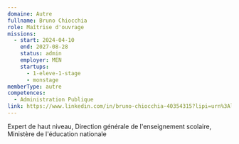 ```yaml
---
domaine: Autre
fullname: Bruno Chiocchia
role: Maîtrise d'ouvrage
missions:
  - start: 2024-04-10
    end: 2027-08-28
    status: admin
    employer: MEN
    startups:
      - 1-eleve-1-stage
      - monstage
memberType: autre
competences:
  - Administration Publique
link: https://www.linkedin.com/in/bruno-chiocchia-40354315?lipi=urn%3Ali%3Apage%3Ad_flagship3_profile_view_base_contact_details%3Bt8L7Z2yyTC2YjSDcL1EsyA%3D%3D
---
```

Expert de haut niveau, Direction générale de l'enseignement scolaire, Ministère de l'éducation nationale